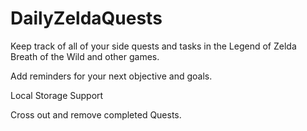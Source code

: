 # DailyZeldaQuests
Keep track of all of your side quests and tasks in the Legend of Zelda Breath of the Wild and other games.



Add reminders for your next objective and goals.

Local Storage Support

Cross out and remove completed Quests.


